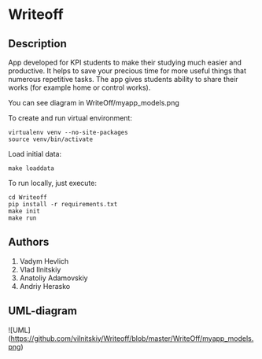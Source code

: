 # Writeoff #
## Description ##
App developed for KPI students to make their studying much easier and productive. It helps to save your precious time for more useful things that numerous repetitive tasks. The app gives students ability to share their works (for example home or control works).

You can see diagram in WriteOff/myapp_models.png

To create and run virtual environment:
```
virtualenv venv --no-site-packages
source venv/bin/activate
```
Load initial data:
```
make loaddata
```
To run locally, just execute:
```
cd Writeoff
pip install -r requirements.txt
make init
make run
```

## Authors ##
1. Vadym Hevlich
1. Vlad Ilnitskiy
1. Anatoliy Adamovskiy
1. Andriy Herasko

## UML-diagram ##
![UML] (https://github.com/vilnitskiy/Writeoff/blob/master/WriteOff/myapp_models.png)
